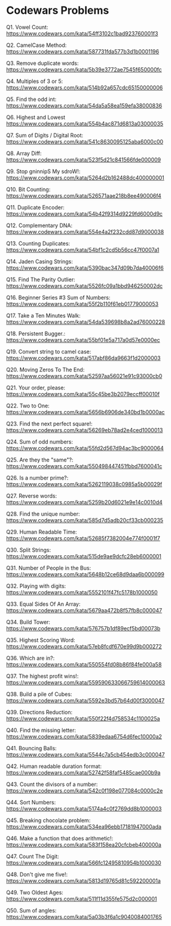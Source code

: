 # Codewars Problems
Q1. Vowel Count: https://www.codewars.com/kata/54ff3102c1bad923760001f3

Q2. CamelCase Method: https://www.codewars.com/kata/587731fda577b3d1b0001196

Q3. Remove duplicate words: https://www.codewars.com/kata/5b39e3772ae7545f650000fc

Q4. Multiples of 3 or 5: https://www.codewars.com/kata/514b92a657cdc65150000006

Q5. Find the odd int: https://www.codewars.com/kata/54da5a58ea159efa38000836

Q6. Highest and Lowest https://www.codewars.com/kata/554b4ac871d6813a03000035

Q7. Sum of Digits / Digital Root: https://www.codewars.com/kata/541c8630095125aba6000c00

Q8. Array Diff: https://www.codewars.com/kata/523f5d21c841566fde000009

Q9. Stop gninnipS My sdroW!: https://www.codewars.com/kata/5264d2b162488dc400000001

Q10. Bit Counting: https://www.codewars.com/kata/526571aae218b8ee490006f4

Q11. Duplicate Encoder: https://www.codewars.com/kata/54b42f9314d9229fd6000d9c

Q12. Complementary DNA: https://www.codewars.com/kata/554e4a2f232cdd87d9000038

Q13. Counting Duplicates: https://www.codewars.com/kata/54bf1c2cd5b56cc47f0007a1

Q14. Jaden Casing Strings: https://www.codewars.com/kata/5390bac347d09b7da40006f6

Q15. Find The Parity Outlier: https://www.codewars.com/kata/5526fc09a1bbd946250002dc

Q16. Beginner Series #3 Sum of Numbers: https://www.codewars.com/kata/55f2b110f61eb01779000053

Q17. Take a Ten Minutes Walk: https://www.codewars.com/kata/54da539698b8a2ad76000228

Q18. Persistent Bugger.: https://www.codewars.com/kata/55bf01e5a717a0d57e0000ec

Q19. Convert string to camel case: https://www.codewars.com/kata/517abf86da9663f1d2000003

Q20. Moving Zeros To The End: https://www.codewars.com/kata/52597aa56021e91c93000cb0

Q21. Your order, please: https://www.codewars.com/kata/55c45be3b2079eccff00010f

Q22. Two to One: https://www.codewars.com/kata/5656b6906de340bd1b0000ac

Q23. Find the next perfect square!: https://www.codewars.com/kata/56269eb78ad2e4ced1000013

Q24. Sum of odd numbers: https://www.codewars.com/kata/55fd2d567d94ac3bc9000064

Q25. Are they the "same"?: https://www.codewars.com/kata/550498447451fbbd7600041c

Q26. Is a number prime?: https://www.codewars.com/kata/5262119038c0985a5b00029f

Q27. Reverse words: https://www.codewars.com/kata/5259b20d6021e9e14c0010d4

Q28. Find the unique number: https://www.codewars.com/kata/585d7d5adb20cf33cb000235

Q29. Human Readable Time: https://www.codewars.com/kata/52685f7382004e774f0001f7

Q30. Split Strings: https://www.codewars.com/kata/515de9ae9dcfc28eb6000001

Q31. Number of People in the Bus: https://www.codewars.com/kata/5648b12ce68d9daa6b000099

Q32. Playing with digits: https://www.codewars.com/kata/5552101f47fc5178b1000050

Q33. Equal Sides Of An Array: https://www.codewars.com/kata/5679aa472b8f57fb8c000047

Q34. Build Tower: https://www.codewars.com/kata/576757b1df89ecf5bd00073b

Q35. Highest Scoring Word: https://www.codewars.com/kata/57eb8fcdf670e99d9b000272

Q36. Which are in?: https://www.codewars.com/kata/550554fd08b86f84fe000a58

Q37. The highest profit wins!: https://www.codewars.com/kata/559590633066759614000063

Q38. Build a pile of Cubes: https://www.codewars.com/kata/5592e3bd57b64d00f3000047

Q39. Directions Reduction: https://www.codewars.com/kata/550f22f4d758534c1100025a

Q40. Find the missing letter: https://www.codewars.com/kata/5839edaa6754d6fec10000a2

Q41. Bouncing Balls: https://www.codewars.com/kata/5544c7a5cb454edb3c000047

Q42. Human readable duration format: https://www.codewars.com/kata/52742f58faf5485cae000b9a

Q43. Count the divisors of a number: https://www.codewars.com/kata/542c0f198e077084c0000c2e

Q44. Sort Numbers: https://www.codewars.com/kata/5174a4c0f2769dd8b1000003

Q45. Breaking chocolate problem: https://www.codewars.com/kata/534ea96ebb17181947000ada

Q46. Make a function that does arithmetic!: https://www.codewars.com/kata/583f158ea20cfcbeb400000a

Q47. Count The Digit: https://www.codewars.com/kata/566fc12495810954b1000030

Q48. Don't give me five!: https://www.codewars.com/kata/5813d19765d81c592200001a

Q49. Two Oldest Ages: https://www.codewars.com/kata/511f11d355fe575d2c000001

Q50. Sum of angles: https://www.codewars.com/kata/5a03b3f6a1c9040084001765
